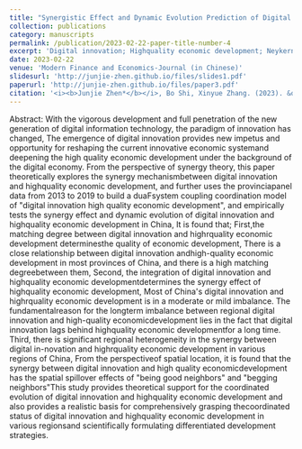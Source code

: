 ```yaml
---
title: "Synergistic Effect and Dynamic Evolution Prediction of Digital Innovation and High-Quality Economic Development in China"
collection: publications
category: manuscripts
permalink: /publication/2023-02-22-paper-title-number-4
excerpt: 'Digital innovation; Highquality economic development; Neykernel density estimation; Spatial Markov prediction; coupling coordination'
date: 2023-02-22
venue: 'Modern Finance and Economics-Journal (in Chinese)'
slidesurl: 'http://junjie-zhen.github.io/files/slides1.pdf'
paperurl: 'http://junjie-zhen.github.io/files/paper3.pdf'
citation: '<i><b>Junjie Zhen*</b></i>, Bo Shi, Xinyue Zhang. (2023). &quot;Synergistic Effect and Dynamic Evolution Prediction of Digital Innovation and High-Quality Economic Development in China.&quot; <i>Modern Finance and Economics-Journal (in Chinese)</i>. 43(3).'
---
```


Abstract: With the vigorous development and full penetration of the new generation of digital information technology, the paradigm of innovation has changed, The emergence of digital innovation provides new impetus and opportunity for reshaping the current innovative economic systemand deepening the high quality economic development under the background of the digital economy. From the perspective of synergy theory, this paper theoretically explores the synergy mechanismbetween digital innovation and highquality economic development, and further uses the provinciapanel data from 2013 to 2019 to build a duaFsystem coupling coordination model of "digital innovation high quality economic development", and empirically tests the synergy effect and dynamic evolution of digital innovation and highquality economic development in China, It is found that; First,the matching degree between digital innovation and highrquality economic development determinesthe quality of economic development, There is a close relationship between digital innovation andhigh-quality economic development in most provinces of China, and there is a high matching degreebetween them, Second, the integration of digital innovation and highquality economic developmentdetermines the synergy effect of highquality economic development, Most of China's digital innovation and highrquality economic development is in a moderate or mild imbalance. The fundamentalreason for the longterm imbalance between regional digital innovation and high-quality economicdevelopment lies in the fact that digital innovation lags behind highquality economic developmentfor a long time. Third, there is significant regional heterogeneity in the synergy between digital in-novation and highrquality economic development in various regions of China, From the perspectiveof spatial location, it is found that the synergy between digital innovation and high quality economicdevelopment has the spatial spillover effects of "being good neighbors" and "begging neighbors"This study provides theoretical support for the coordinated evolution of digital innovation and highquality economic development and also provides a realistic basis for comprehensively grasping thecoordinated status of digital innovation and highquality economic development in various regionsand scientifically formulating differentiated development strategies.
